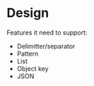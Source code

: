 # Design


Features it need to support:
- Delimitter/separator
- Pattern
- List
- Object key
- JSON
